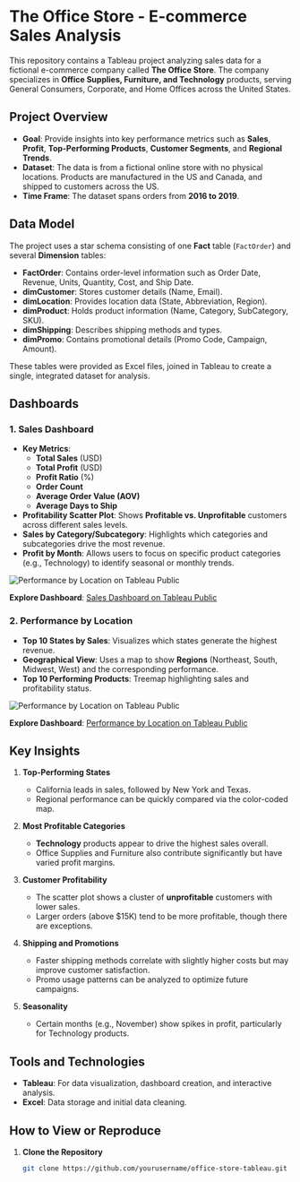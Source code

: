 # The Office Store - E-commerce Sales Analysis

This repository contains a Tableau project analyzing sales data for a fictional e-commerce company called **The Office Store**. The company specializes in **Office Supplies, Furniture, and Technology** products, serving General Consumers, Corporate, and Home Offices across the United States.

## Project Overview

- **Goal**: Provide insights into key performance metrics such as **Sales**, **Profit**, **Top-Performing Products**, **Customer Segments**, and **Regional Trends**.
- **Dataset**: The data is from a fictional online store with no physical locations. Products are manufactured in the US and Canada, and shipped to customers across the US.
- **Time Frame**: The dataset spans orders from **2016 to 2019**.

## Data Model

The project uses a star schema consisting of one **Fact** table (`FactOrder`) and several **Dimension** tables:

- **FactOrder**: Contains order-level information such as Order Date, Revenue, Units, Quantity, Cost, and Ship Date.
- **dimCustomer**: Stores customer details (Name, Email).
- **dimLocation**: Provides location data (State, Abbreviation, Region).
- **dimProduct**: Holds product information (Name, Category, SubCategory, SKU).
- **dimShipping**: Describes shipping methods and types.
- **dimPromo**: Contains promotional details (Promo Code, Campaign, Amount).

These tables were provided as Excel files, joined in Tableau to create a single, integrated dataset for analysis.

## Dashboards

### 1. Sales Dashboard
- **Key Metrics**:  
  - **Total Sales** (USD)  
  - **Total Profit** (USD)  
  - **Profit Ratio** (%)  
  - **Order Count**  
  - **Average Order Value (AOV)**  
  - **Average Days to Ship**  
- **Profitability Scatter Plot**: Shows **Profitable vs. Unprofitable** customers across different sales levels.  
- **Sales by Category/Subcategory**: Highlights which categories and subcategories drive the most revenue.  
- **Profit by Month**: Allows users to focus on specific product categories (e.g., Technology) to identify seasonal or monthly trends.

![Performance by Location on Tableau Public](https://github.com/vincenzomaltese/The-Office-Store-E-commerce-Sales-Analysis/blob/main/images/Sales_Dashboard.jpg)

**Explore Dashboard**: [Sales Dashboard on Tableau Public](https://public.tableau.com/app/profile/vincenzo.maltese1450/viz/CaseStudyTheOfficeStore-SalesDashboard/SalesDashboard)
### 2. Performance by Location
- **Top 10 States by Sales**: Visualizes which states generate the highest revenue.  
- **Geographical View**: Uses a map to show **Regions** (Northeast, South, Midwest, West) and the corresponding performance.  
- **Top 10 Performing Products**: Treemap highlighting sales and profitability status.

![Performance by Location on Tableau Public](https://github.com/vincenzomaltese/The-Office-Store-E-commerce-Sales-Analysis/blob/main/images/Performance%20by%20Location.jpg)

**Explore Dashboard**: [Performance by Location on Tableau Public](https://public.tableau.com/app/profile/vincenzo.maltese1450/viz/CaseStudyTheOfficeStore-PerformancebyLocation/PerformancebyLocation)

## Key Insights

1. **Top-Performing States**  
   - California leads in sales, followed by New York and Texas.  
   - Regional performance can be quickly compared via the color-coded map.

2. **Most Profitable Categories**  
   - **Technology** products appear to drive the highest sales overall.  
   - Office Supplies and Furniture also contribute significantly but have varied profit margins.

3. **Customer Profitability**  
   - The scatter plot shows a cluster of **unprofitable** customers with lower sales.  
   - Larger orders (above \$15K) tend to be more profitable, though there are exceptions.

4. **Shipping and Promotions**  
   - Faster shipping methods correlate with slightly higher costs but may improve customer satisfaction.  
   - Promo usage patterns can be analyzed to optimize future campaigns.

5. **Seasonality**  
   - Certain months (e.g., November) show spikes in profit, particularly for Technology products.

## Tools and Technologies

- **Tableau**: For data visualization, dashboard creation, and interactive analysis.  
- **Excel**: Data storage and initial data cleaning.  

## How to View or Reproduce

1. **Clone the Repository**  
   ```bash
   git clone https://github.com/yourusername/office-store-tableau.git
